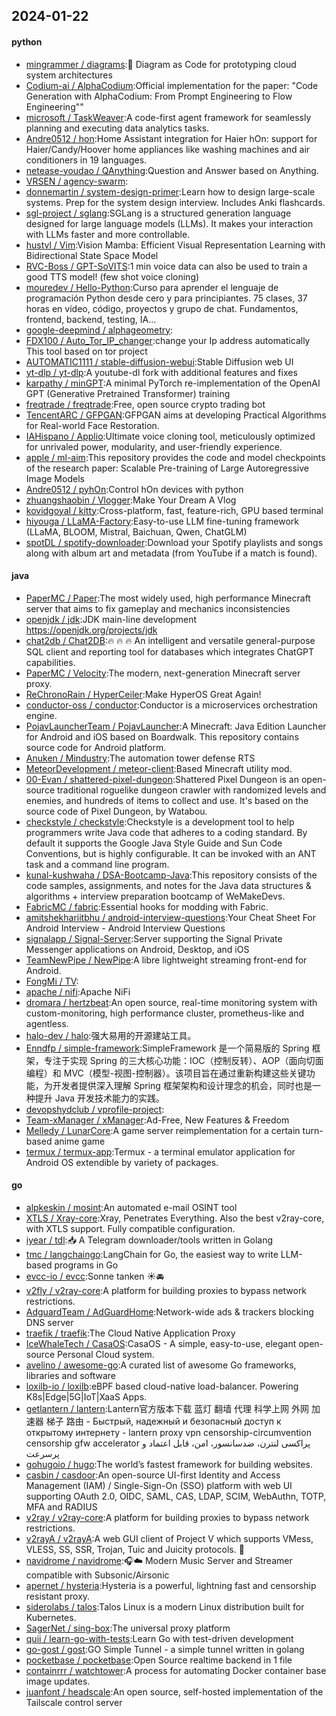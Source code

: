## 2024-01-22

#### python
* [mingrammer / diagrams](https://github.com/mingrammer/diagrams):🎨 Diagram as Code for prototyping cloud system architectures
* [Codium-ai / AlphaCodium](https://github.com/Codium-ai/AlphaCodium):Official implementation for the paper: "Code Generation with AlphaCodium: From Prompt Engineering to Flow Engineering""
* [microsoft / TaskWeaver](https://github.com/microsoft/TaskWeaver):A code-first agent framework for seamlessly planning and executing data analytics tasks.
* [Andre0512 / hon](https://github.com/Andre0512/hon):Home Assistant integration for Haier hOn: support for Haier/Candy/Hoover home appliances like washing machines and air conditioners in 19 languages.
* [netease-youdao / QAnything](https://github.com/netease-youdao/QAnything):Question and Answer based on Anything.
* [VRSEN / agency-swarm](https://github.com/VRSEN/agency-swarm):
* [donnemartin / system-design-primer](https://github.com/donnemartin/system-design-primer):Learn how to design large-scale systems. Prep for the system design interview. Includes Anki flashcards.
* [sgl-project / sglang](https://github.com/sgl-project/sglang):SGLang is a structured generation language designed for large language models (LLMs). It makes your interaction with LLMs faster and more controllable.
* [hustvl / Vim](https://github.com/hustvl/Vim):Vision Mamba: Efficient Visual Representation Learning with Bidirectional State Space Model
* [RVC-Boss / GPT-SoVITS](https://github.com/RVC-Boss/GPT-SoVITS):1 min voice data can also be used to train a good TTS model! (few shot voice cloning)
* [mouredev / Hello-Python](https://github.com/mouredev/Hello-Python):Curso para aprender el lenguaje de programación Python desde cero y para principiantes. 75 clases, 37 horas en vídeo, código, proyectos y grupo de chat. Fundamentos, frontend, backend, testing, IA...
* [google-deepmind / alphageometry](https://github.com/google-deepmind/alphageometry):
* [FDX100 / Auto_Tor_IP_changer](https://github.com/FDX100/Auto_Tor_IP_changer):change your Ip address automatically This tool based on tor project
* [AUTOMATIC1111 / stable-diffusion-webui](https://github.com/AUTOMATIC1111/stable-diffusion-webui):Stable Diffusion web UI
* [yt-dlp / yt-dlp](https://github.com/yt-dlp/yt-dlp):A youtube-dl fork with additional features and fixes
* [karpathy / minGPT](https://github.com/karpathy/minGPT):A minimal PyTorch re-implementation of the OpenAI GPT (Generative Pretrained Transformer) training
* [freqtrade / freqtrade](https://github.com/freqtrade/freqtrade):Free, open source crypto trading bot
* [TencentARC / GFPGAN](https://github.com/TencentARC/GFPGAN):GFPGAN aims at developing Practical Algorithms for Real-world Face Restoration.
* [IAHispano / Applio](https://github.com/IAHispano/Applio):Ultimate voice cloning tool, meticulously optimized for unrivaled power, modularity, and user-friendly experience.
* [apple / ml-aim](https://github.com/apple/ml-aim):This repository provides the code and model checkpoints of the research paper: Scalable Pre-training of Large Autoregressive Image Models
* [Andre0512 / pyhOn](https://github.com/Andre0512/pyhOn):Control hOn devices with python
* [zhuangshaobin / Vlogger](https://github.com/zhuangshaobin/Vlogger):Make Your Dream A Vlog
* [kovidgoyal / kitty](https://github.com/kovidgoyal/kitty):Cross-platform, fast, feature-rich, GPU based terminal
* [hiyouga / LLaMA-Factory](https://github.com/hiyouga/LLaMA-Factory):Easy-to-use LLM fine-tuning framework (LLaMA, BLOOM, Mistral, Baichuan, Qwen, ChatGLM)
* [spotDL / spotify-downloader](https://github.com/spotDL/spotify-downloader):Download your Spotify playlists and songs along with album art and metadata (from YouTube if a match is found).

#### java
* [PaperMC / Paper](https://github.com/PaperMC/Paper):The most widely used, high performance Minecraft server that aims to fix gameplay and mechanics inconsistencies
* [openjdk / jdk](https://github.com/openjdk/jdk):JDK main-line development https://openjdk.org/projects/jdk
* [chat2db / Chat2DB](https://github.com/chat2db/Chat2DB):🔥 🔥 🔥 An intelligent and versatile general-purpose SQL client and reporting tool for databases which integrates ChatGPT capabilities.
* [PaperMC / Velocity](https://github.com/PaperMC/Velocity):The modern, next-generation Minecraft server proxy.
* [ReChronoRain / HyperCeiler](https://github.com/ReChronoRain/HyperCeiler):Make HyperOS Great Again!
* [conductor-oss / conductor](https://github.com/conductor-oss/conductor):Conductor is a microservices orchestration engine.
* [PojavLauncherTeam / PojavLauncher](https://github.com/PojavLauncherTeam/PojavLauncher):A Minecraft: Java Edition Launcher for Android and iOS based on Boardwalk. This repository contains source code for Android platform.
* [Anuken / Mindustry](https://github.com/Anuken/Mindustry):The automation tower defense RTS
* [MeteorDevelopment / meteor-client](https://github.com/MeteorDevelopment/meteor-client):Based Minecraft utility mod.
* [00-Evan / shattered-pixel-dungeon](https://github.com/00-Evan/shattered-pixel-dungeon):Shattered Pixel Dungeon is an open-source traditional roguelike dungeon crawler with randomized levels and enemies, and hundreds of items to collect and use. It's based on the source code of Pixel Dungeon, by Watabou.
* [checkstyle / checkstyle](https://github.com/checkstyle/checkstyle):Checkstyle is a development tool to help programmers write Java code that adheres to a coding standard. By default it supports the Google Java Style Guide and Sun Code Conventions, but is highly configurable. It can be invoked with an ANT task and a command line program.
* [kunal-kushwaha / DSA-Bootcamp-Java](https://github.com/kunal-kushwaha/DSA-Bootcamp-Java):This repository consists of the code samples, assignments, and notes for the Java data structures & algorithms + interview preparation bootcamp of WeMakeDevs.
* [FabricMC / fabric](https://github.com/FabricMC/fabric):Essential hooks for modding with Fabric.
* [amitshekhariitbhu / android-interview-questions](https://github.com/amitshekhariitbhu/android-interview-questions):Your Cheat Sheet For Android Interview - Android Interview Questions
* [signalapp / Signal-Server](https://github.com/signalapp/Signal-Server):Server supporting the Signal Private Messenger applications on Android, Desktop, and iOS
* [TeamNewPipe / NewPipe](https://github.com/TeamNewPipe/NewPipe):A libre lightweight streaming front-end for Android.
* [FongMi / TV](https://github.com/FongMi/TV):
* [apache / nifi](https://github.com/apache/nifi):Apache NiFi
* [dromara / hertzbeat](https://github.com/dromara/hertzbeat):An open source, real-time monitoring system with custom-monitoring, high performance cluster, prometheus-like and agentless.
* [halo-dev / halo](https://github.com/halo-dev/halo):强大易用的开源建站工具。
* [Enndfp / simple-framework](https://github.com/Enndfp/simple-framework):SimpleFramework 是一个简易版的 Spring 框架，专注于实现 Spring 的三大核心功能：IOC（控制反转）、AOP（面向切面编程）和 MVC（模型-视图-控制器）。该项目旨在通过重新构建这些关键功能，为开发者提供深入理解 Spring 框架架构和设计理念的机会，同时也是一种提升 Java 开发技术能力的实践。
* [devopshydclub / vprofile-project](https://github.com/devopshydclub/vprofile-project):
* [Team-xManager / xManager](https://github.com/Team-xManager/xManager):Ad-Free, New Features & Freedom
* [Melledy / LunarCore](https://github.com/Melledy/LunarCore):A game server reimplementation for a certain turn-based anime game
* [termux / termux-app](https://github.com/termux/termux-app):Termux - a terminal emulator application for Android OS extendible by variety of packages.

#### go
* [alpkeskin / mosint](https://github.com/alpkeskin/mosint):An automated e-mail OSINT tool
* [XTLS / Xray-core](https://github.com/XTLS/Xray-core):Xray, Penetrates Everything. Also the best v2ray-core, with XTLS support. Fully compatible configuration.
* [iyear / tdl](https://github.com/iyear/tdl):📥 A Telegram downloader/tools written in Golang
* [tmc / langchaingo](https://github.com/tmc/langchaingo):LangChain for Go, the easiest way to write LLM-based programs in Go
* [evcc-io / evcc](https://github.com/evcc-io/evcc):Sonne tanken ☀️🚘
* [v2fly / v2ray-core](https://github.com/v2fly/v2ray-core):A platform for building proxies to bypass network restrictions.
* [AdguardTeam / AdGuardHome](https://github.com/AdguardTeam/AdGuardHome):Network-wide ads & trackers blocking DNS server
* [traefik / traefik](https://github.com/traefik/traefik):The Cloud Native Application Proxy
* [IceWhaleTech / CasaOS](https://github.com/IceWhaleTech/CasaOS):CasaOS - A simple, easy-to-use, elegant open-source Personal Cloud system.
* [avelino / awesome-go](https://github.com/avelino/awesome-go):A curated list of awesome Go frameworks, libraries and software
* [loxilb-io / loxilb](https://github.com/loxilb-io/loxilb):eBPF based cloud-native load-balancer. Powering K8s|Edge|5G|IoT|XaaS Apps.
* [getlantern / lantern](https://github.com/getlantern/lantern):Lantern官方版本下载 蓝灯 翻墙 代理 科学上网 外网 加速器 梯子 路由 - Быстрый, надежный и безопасный доступ к открытому интернету - lantern proxy vpn censorship-circumvention censorship gfw accelerator پراکسی لنترن، ضدسانسور، امن، قابل اعتماد و پرسرعت
* [gohugoio / hugo](https://github.com/gohugoio/hugo):The world’s fastest framework for building websites.
* [casbin / casdoor](https://github.com/casbin/casdoor):An open-source UI-first Identity and Access Management (IAM) / Single-Sign-On (SSO) platform with web UI supporting OAuth 2.0, OIDC, SAML, CAS, LDAP, SCIM, WebAuthn, TOTP, MFA and RADIUS
* [v2ray / v2ray-core](https://github.com/v2ray/v2ray-core):A platform for building proxies to bypass network restrictions.
* [v2rayA / v2rayA](https://github.com/v2rayA/v2rayA):A web GUI client of Project V which supports VMess, VLESS, SS, SSR, Trojan, Tuic and Juicity protocols. 🚀
* [navidrome / navidrome](https://github.com/navidrome/navidrome):🎧☁️ Modern Music Server and Streamer compatible with Subsonic/Airsonic
* [apernet / hysteria](https://github.com/apernet/hysteria):Hysteria is a powerful, lightning fast and censorship resistant proxy.
* [siderolabs / talos](https://github.com/siderolabs/talos):Talos Linux is a modern Linux distribution built for Kubernetes.
* [SagerNet / sing-box](https://github.com/SagerNet/sing-box):The universal proxy platform
* [quii / learn-go-with-tests](https://github.com/quii/learn-go-with-tests):Learn Go with test-driven development
* [go-gost / gost](https://github.com/go-gost/gost):GO Simple Tunnel - a simple tunnel written in golang
* [pocketbase / pocketbase](https://github.com/pocketbase/pocketbase):Open Source realtime backend in 1 file
* [containrrr / watchtower](https://github.com/containrrr/watchtower):A process for automating Docker container base image updates.
* [juanfont / headscale](https://github.com/juanfont/headscale):An open source, self-hosted implementation of the Tailscale control server
